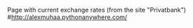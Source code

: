 Page with current exchange rates (from the site "Privatbank")
#http://alexmuhaa.pythonanywhere.com/

